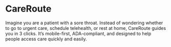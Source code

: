 # CareRoute
Imagine you are a patient with a sore throat. Instead of wondering whether to go to urgent care, schedule telehealth, or rest at home, CareRoute guides you in 3 clicks. It’s mobile-first, ADA-compliant, and designed to help people access care quickly and easily.